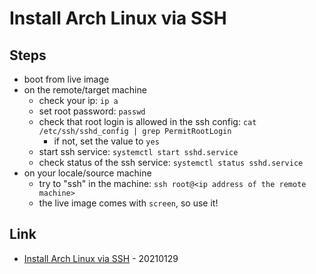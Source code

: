 # Install Arch Linux via SSH

## Steps

* boot from live image
* on the remote/target machine
  * check your ip: `ip a`
  * set root password: `passwd`
  * check that root login is allowed in the ssh config: `cat /etc/ssh/sshd_config | grep PermitRootLogin`
    * if not, set the value to `yes`
  * start ssh service: `systemctl start sshd.service`
  * check status of the ssh service: `systemctl status sshd.service`
* on your locale/source machine
  * try to "ssh" in the machine: `ssh root@<ip address of the remote machine>`
  * the live image comes with `screen`, so use it!

## Link

* [Install Arch Linux via SSH](https://wiki.archlinux.org/index.php/Install_Arch_Linux_via_SSH) - 20210129

